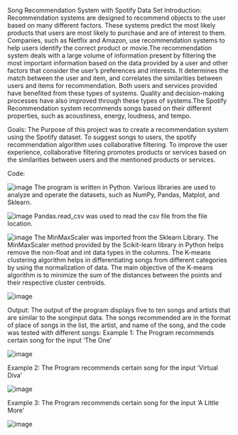 Song Recommendation System with Spotify Data Set
Introduction:
Recommendation systems are designed to recommend objects to the user based on many different factors. These systems predict the most likely products that users are most likely to purchase and are of interest to them. Companies, such as Netflix and Amazon, use recommendation systems to help users identify the correct product or movie.The recommendation system deals with a large volume of information present by filtering the most important information based on the data provided by a user and other factors that consider the user’s preferences and interests. It determines the match between the user and item, and correlates the similarities between users and items for recommendation. Both users and services
provided have benefited from these types of systems. Quality and decision-making processes have also improved through these types of systems.The Spotify Recommendation system recommends songs based on their different properties, such as acoustiness, energy, loudness, and tempo.

Goals:
The Purpose of this project was to create a recommendation system using the Spotify dataset. To suggest songs to users, the spotify recommendation algorithm uses collaborative filtering. To improve the user experience, collaborative filtering promotes products or services based on the similarities between users and the mentioned products or services.

Code:

![image](https://github.com/BVENKATASRAVANAKUMAR/DataScienceProject/assets/131847253/fe448127-7b81-4dc5-8e40-5b30c8635285)
The program is written in Python. Various libraries are used to analyze and operate the datasets, such as NumPy, Pandas, Matplot, and Sklearn.

![image](https://github.com/BVENKATASRAVANAKUMAR/DataScienceProject/assets/131847253/78d967a2-6e5f-4e0d-b1b7-ad29c2d43145)
Pandas.read_csv was used to read the csv file from the file location.

![image](https://github.com/BVENKATASRAVANAKUMAR/DataScienceProject/assets/131847253/205398eb-08ac-48ac-aafb-4a19b91bb34e)
The MinMaxScaler was imported from the Sklearn Library. The MinMaxScaler method provided by the Scikit-learn library in Python helps remove the non-float and int data types in
the columns. The K-means clustering algorithm helps in differentiating songs from different categories by using the normalization of data. The main objective of the K-means algorithm is to minimize the sum of the distances between the points and their respective cluster centroids.

![image](https://github.com/BVENKATASRAVANAKUMAR/DataScienceProject/assets/131847253/3ee20699-e21c-4e19-86d6-e04efe40b669)

Output:
The output of the program displays five to ten songs and artists that are similar to the songinput data. The songs recommended are in the format of place of songs in the list, the artist, and name of the song, and the code was tested with different songs:
Example 1:
The Program recommends certain song for the input ‘The One’

![image](https://github.com/BVENKATASRAVANAKUMAR/DataScienceProject/assets/131847253/d5de3e63-9a4d-4d12-932b-a15b4e2658b7)

Example 2:
The Program recommends certain song for the input ‘Virtual Diva’

![image](https://github.com/BVENKATASRAVANAKUMAR/DataScienceProject/assets/131847253/baa6ad8f-e5d9-4ce0-b2fc-bddb594970af)

Example 3:
The Program recommends certain song for the input ‘A Little More’

![image](https://github.com/BVENKATASRAVANAKUMAR/DataScienceProject/assets/131847253/da91e0f6-9a3e-4507-a698-17048d29f44d)






